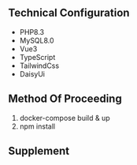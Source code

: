 ## Technical Configuration
- PHP8.3
- MySQL8.0
- Vue3
- TypeScript
- TailwindCss
- DaisyUi

## Method Of Proceeding
1. docker-compose build & up
2. npm install

## Supplement